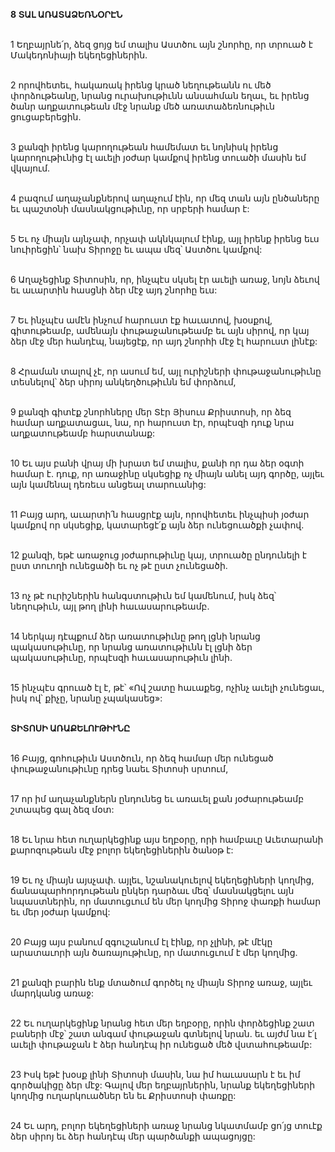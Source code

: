 **8 ՏԱԼ ԱՌԱՏԱՁԵՌՆՕՐԷՆ**

\
1 Եղբայրնե՛ր, ձեզ ցոյց եմ տալիս Աստծու այն շնորհը, որ տրուած է Մակեդոնիայի եկեղեցիներին.

\
2 որովհետեւ, հակառակ իրենց կրած նեղութեանն ու մեծ փորձութեանը, նրանց ուրախութիւնն անսահման եղաւ, եւ իրենց ծանր աղքատութեան մէջ նրանք մեծ առատաձեռնութիւն ցուցաբերեցին.

\
3 քանզի իրենց կարողութեան համեմատ եւ նոյնիսկ իրենց կարողութիւնից էլ աւելի յօժար կամքով իրենց տուածի մասին եմ վկայում.

\
4 բազում աղաչանքներով աղաչում էին, որ մեզ տան այն ընծաները եւ պաշտօնի մասնակցութիւնը, որ սրբերի համար է:

\
5 Եւ ոչ միայն այնչափ, որչափ ակնկալում էինք, այլ իրենք իրենց եւս նուիրեցին՝ նախ Տիրոջը եւ ապա մեզ՝ Աստծու կամքով:

\
6 Աղաչեցինք Տիտոսին, որ, ինչպէս սկսել էր աւելի առաջ, նոյն ձեւով եւ աւարտին հասցնի ձեր մէջ այդ շնորհը եւս:

\
7 Եւ ինչպէս ամէն ինչում հարուստ էք հաւատով, խօսքով, գիտութեամբ, ամենայն փութաջանութեամբ եւ այն սիրով, որ կայ ձեր մէջ մեր հանդէպ, նայեցէք, որ այդ շնորհի մէջ էլ հարուստ լինէք:

\
8 Հրաման տալով չէ, որ ասում եմ, այլ ուրիշների փութաջանութիւնը տեսնելով՝ ձեր սիրոյ անկեղծութիւնն եմ փորձում,

\
9 քանզի գիտէք շնորհները մեր Տէր Յիսուս Քրիստոսի, որ ձեզ համար աղքատացաւ, նա, որ հարուստ էր, որպէսզի դուք նրա աղքատութեամբ հարստանաք:

\
10 Եւ այս բանի վրայ մի խրատ եմ տալիս, քանի որ դա ձեր օգտի համար է. դուք, որ առաջինը սկսեցիք ոչ միայն անել այդ գործը, այլեւ այն կամենալ դեռեւս անցեալ տարուանից:

\
11 Բայց արդ, աւարտի՛ն հասցրէք այն, որովհետեւ ինչպիսի յօժար կամքով որ սկսեցիք, կատարեցէ՛ք այն ձեր ունեցուածքի չափով.

\
12 քանզի, եթէ առաջուց յօժարութիւնը կայ, տրուածը ընդունելի է ըստ տուողի ունեցածի եւ ոչ թէ ըստ չունեցածի.

\
13 ոչ թէ ուրիշներին հանգստութիւն եմ կամենում, իսկ ձեզ՝ նեղութիւն, այլ թող լինի հաւասարութեամբ.

\
14 ներկայ դէպքում ձեր առատութիւնը թող լցնի նրանց պակասութիւնը, որ նրանց առատութիւնն էլ լցնի ձեր պակասութիւնը, որպէսզի հաւասարութիւն լինի.

\
15 ինչպէս գրուած էլ է, թէ՝
«Ով շատը հաւաքեց, ոչինչ աւելի չունեցաւ,
իսկ ով՝ քիչը, նրանը չպակասեց»:

\
**ՏԻՏՈՍԻ ԱՌԱՔԵԼՈՒԹԻՒՆԸ**

\
16 Բայց, գոհութիւն Աստծուն, որ ձեզ համար մեր ունեցած փութաջանութիւնը դրեց նաեւ Տիտոսի սրտում,

\
17 որ իմ աղաչանքներն ընդունեց եւ առաւել քան յօժարութեամբ շտապեց գալ ձեզ մօտ:

\
18 Եւ նրա հետ ուղարկեցինք այս եղբօրը, որի համբաւը Աւետարանի քարոզութեան մէջ բոլոր եկեղեցիներին ծանօթ է:

\
19 Եւ ոչ միայն այսչափ. այլեւ, նշանակուելով եկեղեցիների կողմից, ճանապարհորդութեան ընկեր դարձաւ մեզ՝ մասնակցելու այն նպաստներին, որ մատուցւում են մեր կողմից Տիրոջ փառքի համար եւ մեր յօժար կամքով:

\
20 Բայց այս բանում զգուշանում էլ էինք, որ չլինի, թէ մէկը արատաւորի այն ծառայութիւնը, որ մատուցւում է մեր կողմից.

\
21 քանզի բարին ենք մտածում գործել ոչ միայն Տիրոջ առաջ, այլեւ մարդկանց առաջ:

\
22 Եւ ուղարկեցինք նրանց հետ մեր եղբօրը, որին փորձեցինք շատ բաների մէջ՝ շատ անգամ փութաջան գտնելով նրան. եւ այժմ նա է՛լ աւելի փութաջան է ձեր հանդէպ իր ունեցած մեծ վստահութեամբ:

\
23 Իսկ եթէ խօսք լինի Տիտոսի մասին, նա իմ հաւասարն է եւ իմ գործակիցը ձեր մէջ: Գալով մեր եղբայրներին, նրանք եկեղեցիների կողմից ուղարկուածներ են եւ Քրիստոսի փառքը:

\
24 Եւ արդ, բոլոր եկեղեցիների առաջ նրանց նկատմամբ ցո՛յց տուէք ձեր սիրոյ եւ ձեր հանդէպ մեր պարծանքի ապացոյցը:
